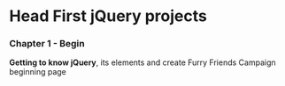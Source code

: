 # Head First jQuery projects
### Chapter 1 - Begin
**Getting to know jQuery**, its elements and create Furry Friends Campaign beginning page